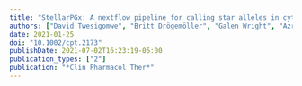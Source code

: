 ```yaml
---
title: "StellarPGx: A nextflow pipeline for calling star alleles in cytochrome P450 genes"
authors: ["David Twesigomwe", "Britt Drögemöller", "Galen Wright", "Azra Siddiqui", "Jorge da Rocha", "Zané Lombard", "Scott Hazelhurst"]
date: 2021-01-25
doi: "10.1002/cpt.2173"
publishDate: 2021-07-02T16:23:19-05:00
publication_types: ["2"]
publication: "*Clin Pharmacol Ther*"
---
```


